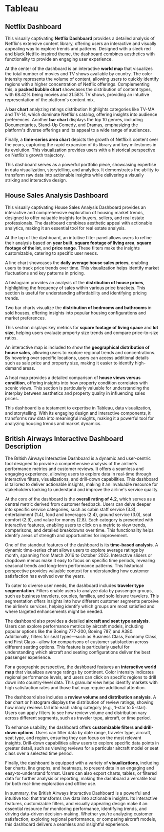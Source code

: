 # Tableau


## Netflix Dashboard
This visually captivating **Netflix Dashboard** provides a detailed analysis of Netflix's extensive content library, offering users an interactive and visually appealing way to explore trends and patterns. Designed with a sleek red and black Netflix-inspired theme, the dashboard combines aesthetics with functionality to provide an engaging user experience.

At the center of the dashboard is an interactive **world map** that visualizes the total number of movies and TV shows available by country. The color intensity represents the volume of content, allowing users to quickly identify regions with a higher concentration of Netflix offerings. Complementing this, a **packed bubble chart** showcases the distribution of content types, with 68.42% being movies and 31.58% TV shows, providing an intuitive representation of the platform's content mix.

A **bar chart** analyzing ratings distribution highlights categories like TV-MA and TV-14, which dominate Netflix's catalog, offering insights into audience preferences. Another **bar chart** displays the top 10 genres, including Documentaries, Stand-Up Comedy, and Dramas, emphasizing the platform's diverse offerings and its appeal to a wide range of audiences.

Finally, a **time-series area chart** depicts the growth of Netflix’s content over the years, capturing the rapid expansion of its library and key milestones in its evolution. This visualization provides users with a historical perspective on Netflix's growth trajectory.

This dashboard serves as a powerful portfolio piece, showcasing expertise in data visualization, storytelling, and analytics. It demonstrates the ability to transform raw data into actionable insights while delivering a visually striking and interactive design.









## House Sales Analysis Dashboard  

This visually captivating House Sales Analysis Dashboard provides an interactive and comprehensive exploration of housing market trends, designed to offer valuable insights for buyers, sellers, and real estate professionals. The dashboard combines aesthetic appeal with actionable analytics, making it an essential tool for real estate analysis.  
 
At the top of the dashboard, an intuitive filter panel allows users to refine their analysis based on **year built**, **square footage of living area**, **square footage of the lot**, and **price range**. These filters make the insights customizable, catering to specific user needs.  

A line chart showcases the **daily average house sales prices**, enabling users to track price trends over time. This visualization helps identify market fluctuations and key patterns in pricing.  

A histogram provides an analysis of the **distribution of house prices**, highlighting the frequency of sales within various price brackets. This section is useful for understanding affordability and identifying pricing trends.  

Two bar charts visualize the **distribution of bedrooms and bathrooms** in sold houses, offering insights into popular housing configurations and market preferences.  

This section displays key metrics for **square footage of living space** and **lot size**, helping users evaluate property size trends and compare price-to-size ratios.  

An interactive map is included to show the **geographical distribution of house sales**, allowing users to explore regional trends and concentrations. By hovering over specific locations, users can access additional details such as sale price and property size, making it easier to identify high-demand areas.  

A heat map provides a detailed comparison of **house views versus condition**, offering insights into how property condition correlates with scenic views. This section is particularly valuable for understanding the interplay between aesthetics and property quality in influencing sales prices.  

This dashboard is a testament to expertise in Tableau, data visualization, and storytelling. With its engaging design and interactive components, it transforms raw data into meaningful insights, making it a powerful tool for analyzing housing trends and market dynamics. 






## British Airways Interactive Dashboard Description

The British Airways Interactive Dashboard is a dynamic and user-centric tool designed to provide a comprehensive analysis of the airline's performance metrics and customer reviews. It offers a seamless and engaging experience, allowing users to explore data in real-time through interactive filters, visualizations, and drill-down capabilities. This dashboard is tailored to deliver actionable insights, making it an invaluable resource for stakeholders looking to understand and improve the airline's service quality.  

At the core of the dashboard is the **overall rating of 4.2**, which serves as a central metric derived from customer feedback. Users can delve deeper into specific service categories, such as cabin staff service (3.3), entertainment (1.4), food and beverages (2.4), ground service (3.0), seat comfort (2.9), and value for money (2.8). Each category is presented with interactive features, enabling users to click on a metric to view trends, comparisons, and detailed breakdowns over time. This functionality helps identify areas of strength and opportunities for improvement.  

One of the standout features of the dashboard is its **time-based analysis**. A dynamic time-series chart allows users to explore average ratings by month, spanning from March 2016 to October 2023. Interactive sliders or dropdown menus make it easy to focus on specific time periods, revealing seasonal trends and long-term performance patterns. This historical perspective provides valuable context for understanding how customer satisfaction has evolved over the years.  

To cater to diverse user needs, the dashboard includes **traveler type segmentation**. Filters enable users to analyze data by passenger groups, such as business travelers, couples, families, and solo leisure travelers. This segmentation offers insights into how different customer segments perceive the airline's services, helping identify which groups are most satisfied and where targeted enhancements might be needed.  

The dashboard also provides a detailed **aircraft and seat type analysis**. Users can explore performance metrics by aircraft models, including popular options like the Boeing 777-200, Boeing 787, and A380. Additionally, filters for seat types—such as Business Class, Economy Class, and First Class—allow for comparisons of customer satisfaction across different seating options. This feature is particularly useful for understanding which aircraft and seating configurations deliver the best passenger experience.  

For a geographic perspective, the dashboard features an **interactive world map** that visualizes average ratings by continent. Color intensity indicates regional performance levels, and users can click on specific regions to drill down into country-level data. This granular view helps identify markets with high satisfaction rates and those that may require additional attention.  

The dashboard also includes a **review volume and distribution analysis**. A bar chart or histogram displays the distribution of review ratings, showing how many reviews fall into each rating category (e.g., 1-star to 5-star). Users can apply filters to see how review volume and distribution vary across different segments, such as traveler type, aircraft, or time period.  

To enhance usability, the dashboard offers **customizable filters and drill-down options**. Users can filter data by date range, traveler type, aircraft, seat type, and region, ensuring they can focus on the most relevant insights. Drill-down capabilities allow users to explore specific data points in greater detail, such as viewing reviews for a particular aircraft model or seat class over a selected time period.  

Finally, the dashboard is equipped with a variety of **visualizations**, including bar charts, line graphs, and heatmaps, to present data in an engaging and easy-to-understand format. Users can also export charts, tables, or filtered data for further analysis or reporting, making the dashboard a versatile tool for both real-time exploration and offline use.  

In summary, the British Airways Interactive Dashboard is a powerful and intuitive tool that transforms raw data into actionable insights. Its interactive features, customizable filters, and visually appealing design make it an essential resource for monitoring performance, identifying trends, and driving data-driven decision-making. Whether you're analyzing customer satisfaction, exploring regional performance, or comparing aircraft models, this dashboard delivers a seamless and insightful experience.
